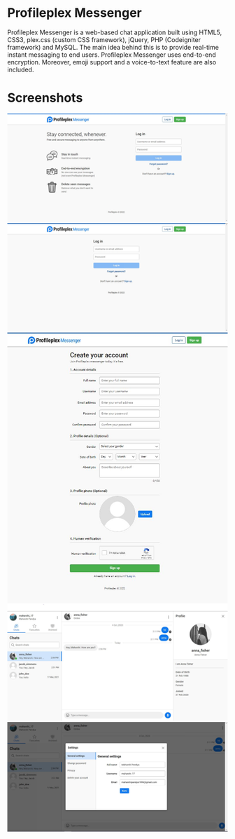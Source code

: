 # Profileplex Messenger
Profileplex Messenger is a web-based chat application built using HTML5, CSS3, plex.css (custom CSS framework), jQuery, PHP (Codeigniter framework) and MySQL. The main idea behind this is to provide real-time instant messaging to end users. Profileplex Messenger uses end-to-end encryption. Moreover, emoji support and a voice-to-text feature are also included.
# Screenshots
![](screenshots/landing_page.JPG)
![](screenshots/Login_page.jpg)
![](screenshots/signup_page.jpg)
![](screenshots/chat_page.jpg)
![](screenshots/settings.jpg)
